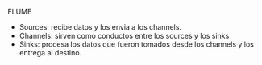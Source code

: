 FLUME
* Sources: recibe datos y los envia a los channels.
* Channels: sirven como conductos entre los sources y los sinks
* Sinks: procesa los datos que fueron tomados desde los channels y los entrega al destino.
